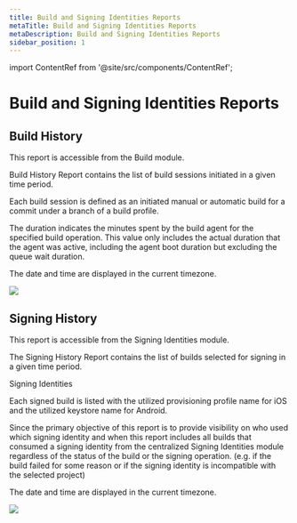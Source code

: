 ```yaml
---
title: Build and Signing Identities Reports
metaTitle: Build and Signing Identities Reports
metaDescription: Build and Signing Identities Reports
sidebar_position: 1
---
```


import ContentRef from '@site/src/components/ContentRef';

# Build and Signing Identities Reports

## Build History

This report is accessible from the Build module.

Build History Report contains the list of build sessions initiated in a given time period.

Each build session is defined as an initiated manual or automatic build for a commit under a branch of a build profile.

The duration indicates the minutes spent by the build agent for the specified build operation. This value only includes the actual duration that the agent was active, including the agent boot duration but excluding the queue wait duration.&#x20;

The date and time are displayed in the current timezone.

![](<https://cdn.appcircle.io/docs/assets/image (11).png>)

## Signing History

This report is accessible from the Signing Identities module.

The Signing History Report contains the list of builds selected for signing in a given time period.

<ContentRef url="../signing-identities/">Signing Identities</ContentRef>

Each signed build is listed with the utilized provisioning profile name for iOS and the utilized keystore name for Android.&#x20;

Since the primary objective of this report is to provide visibility on who used which signing identity and when this report includes all builds that consumed a signing identity from the centralized Signing Identities module regardless of the status of the build or the signing operation. (e.g. if the build failed for some reason or if the signing identity is incompatible with the selected project)

The date and time are displayed in the current timezone.

![](<https://cdn.appcircle.io/docs/assets/image (12).png>)
